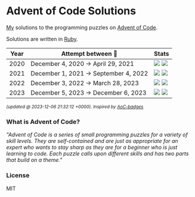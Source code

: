 # Advent of Code Solutions

[My](https://github.com/singram/) solutions to the programming puzzles on [Advent of Code](http://adventofcode.com/).

Solutions are written in [Ruby](https://www.ruby-lang.org/en/).

<!--START_SECTION:stats-->
| Year | Attempt between 📅| Stats |
| ---- | ---- | ---- |
| 2020 | December  4, 2020 -> April 29, 2021 |  ![](https://img.shields.io/badge/Stars%20⭐-25-yellow)  ![](https://img.shields.io/badge/Days%20completed-12-red) | 
| 2021 | December  1, 2021 -> September  4, 2022 |  ![](https://img.shields.io/badge/Stars%20⭐-40-yellow)  ![](https://img.shields.io/badge/Days%20completed-19-red) | 
| 2022 | December  3, 2022 -> March 28, 2023 |  ![](https://img.shields.io/badge/Stars%20⭐-22-yellow)  ![](https://img.shields.io/badge/Days%20completed-11-red) | 
| 2023 | December  5, 2023 -> December  6, 2023 |  ![](https://img.shields.io/badge/Stars%20⭐-8-yellow)  ![](https://img.shields.io/badge/Days%20completed-4-red) | 

<sub>*(updated @ 2023-12-06 21:32:12 +0000). Inspired by [AoC-badges](https://github.com/J0B10/aoc-badges-action)*</sub>
<!--END_SECTION:stats-->

### What is Advent of Code?

_"Advent of Code is a series of small programming puzzles for a variety of skill levels. They are self-contained and are just as appropriate for an expert who wants to stay sharp as they are for a beginner who is just learning to code. Each puzzle calls upon different skills and has two parts that build on a theme."_

### License

MIT
